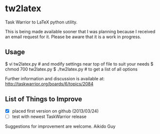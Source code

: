 tw2latex
========

Task Warrior to LaTeX python utility.

This is being made available sooner that I was planning because I received an email request
for it. Please be aware that it is a work in progress.

Usage
-----
$ vi tw2latex.py           # and modify settings near top of file to suit your needs
$ chmod 700 tw2latex.py
$ ./tw2latex.py            # to get a list of all options

Further information and discussion is available at: http://taskwarrior.org/boards/6/topics/2084


List of Things to Improve
-------------------------
- [x] placed first version on github (2013/03/24)
- [ ] test with newest TaskWarrior release

Suggestions for improvement are welcome.
Aikido Guy
